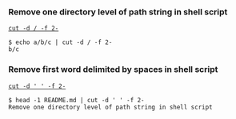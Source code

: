 ### Remove one directory level of path string in shell script

[`cut -d / -f 2-`](https://stackoverflow.com/a/47402740/1636613)

```
$ echo a/b/c | cut -d / -f 2-
b/c
```

### Remove first word delimited by spaces in shell script

[`cut -d ' ' -f 2-`](https://stackoverflow.com/a/7814456/1636613)

```
$ head -1 README.md | cut -d ' ' -f 2-
Remove one directory level of path string in shell script
```
